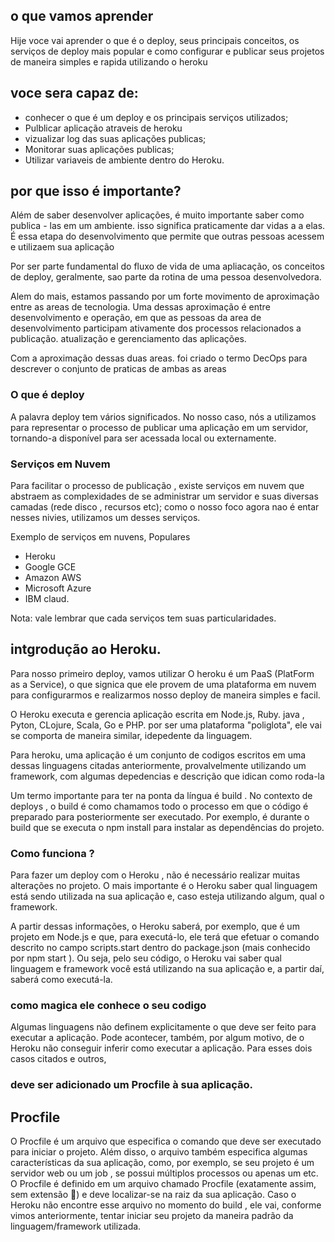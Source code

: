 ## o que vamos aprender
Hije voce vai aprender o que é o deploy, seus principais conceitos, os serviços de deploy mais popular e como  configurar e publicar seus projetos de maneira simples  e rapida utilizando o heroku

## voce sera capaz de:

 - conhecer o que é um deploy e os principais serviços utilizados;
 - Pulblicar aplicação atraveis de heroku
 - vizualizar log das suas aplicações publicas;
 - Monitorar suas aplicações publicas;
 - Utilizar variaveis de ambiente dentro do Heroku.

 ## por que isso é importante?

 Além de saber  desenvolver aplicações, é muito importante saber como publica - las  em um ambiente. isso  significa  praticamente dar vidas a a elas. É essa etapa do desenvolvimento que permite que outras pessoas acessem e utilizaem sua aplicação

Por ser parte fundamental  do fluxo de vida de uma  apliacação, os conceitos de deploy, geralmente, sao parte da rotina de uma pessoa desenvolvedora.

Alem do mais, estamos passando por um forte movimento de aproximação entre as areas de tecnologia. Uma dessas aproximação é entre desenvolvimento e operação, em que as pessoas da area de desenvolvimento participam ativamente dos processos relacionados a publicação. atualização e gerenciamento das aplicações.

Com  a aproximação dessas duas areas. foi criado o termo DecOps para descrever o conjunto de praticas de ambas as areas

### O que é deploy

A palavra deploy tem vários significados. No nosso caso, nós a utilizamos para representar o processo de publicar uma aplicação em um servidor, tornando-a disponível para ser acessada local ou externamente.

### Serviços  em Nuvem

Para facilitar o processo de publicação , existe serviços em nuvem que abstraem as complexidades  de se administrar um servidor  e suas diversas camadas (rede disco , recursos etc); como o nosso foco agora  nao é entar nesses nivies, utilizamos um desses  serviços.

Exemplo de serviços em nuvens, Populares

- Heroku
- Google GCE
- Amazon AWS
-  Microsoft Azure
-  IBM claud.

Nota: vale lembrar que cada serviços tem suas particularidades.

## intgrodução ao Heroku.

Para nosso primeiro deploy, vamos utilizar O heroku é  um PaaS (PlatForm as a Service), o que signica que ele provem de uma plataforma em nuvem para configurarmos e realizarmos nosso deploy de maneira simples e facil.

O Heroku executa e gerencia aplicação escrita em Node.js, Ruby. java , Pyton, CLojure, Scala, Go e PHP. por ser uma plataforma "poliglota", ele vai se comporta de maneira similar, idepedente da linguagem.

Para heroku, uma aplicação é um conjunto de codigos escritos em uma dessas linguagens citadas anteriormente, provalvelmente utilizando um framework, com algumas depedencias e descrição que idican como roda-la

Um termo importante para ter na ponta da língua é build . No contexto de deploys , o build é como chamamos todo o processo em que o código é preparado para posteriormente ser executado. Por exemplo, é durante o build que se executa o npm install para instalar as dependências do projeto.

### Como funciona ?
Para fazer um deploy com o Heroku , não é necessário realizar muitas alterações no projeto. O mais importante é o Heroku saber qual linguagem está sendo utilizada na sua aplicação e, caso esteja utilizando algum, qual o framework.

A partir dessas informações, o Heroku saberá, por exemplo, que é um projeto em Node.js e que, para executá-lo, ele terá que efetuar o comando descrito no campo scripts.start dentro do package.json (mais conhecido por npm start ).
Ou seja, pelo seu código, o Heroku vai saber qual linguagem e framework você está utilizando na sua aplicação e, a partir daí, saberá como executá-la.

### como magica ele conhece o seu codigo

Algumas linguagens não definem explicitamente o que deve ser feito para executar a aplicação. Pode acontecer, também, por algum motivo, de o Heroku não conseguir inferir como executar a aplicação. Para esses dois casos citados e outros,
### deve ser adicionado um Procfile à sua aplicação.

## Procfile
O Procfile é um arquivo que especifica o comando que deve ser executado para iniciar o projeto. Além disso, o arquivo também especifica algumas características da sua aplicação, como, por exemplo, se seu projeto é um servidor web ou um job , se possui múltiplos processos ou apenas um etc.
O Procfile é definido em um arquivo chamado Procfile (exatamente assim, sem extensão 🤙) e deve localizar-se na raiz da sua aplicação. Caso o Heroku não encontre esse arquivo no momento do build , ele vai, conforme vimos anteriormente, tentar iniciar seu projeto da maneira padrão da linguagem/framework utilizada.




